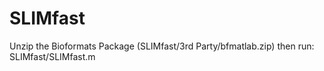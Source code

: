 # SLIMfast

Unzip the Bioformats Package (SLIMfast/3rd Party/bfmatlab.zip)
then run: SLIMfast/SLIMfast.m 
